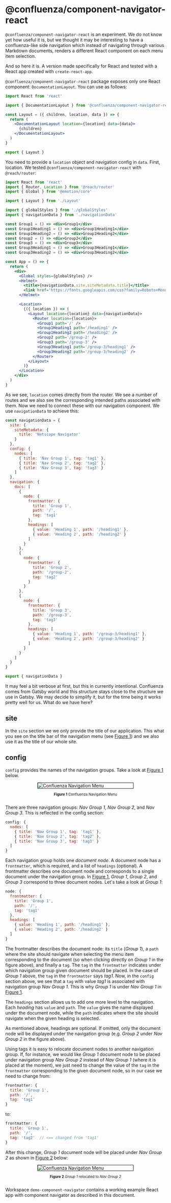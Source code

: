 # @confluenza/component-navigator-react

`@confluenza/component-navigator-react` is an experiment. We do not know yet how useful it is, but we thought it may be interesting to have
a confluenza-like side navigation which instead of navigating through various Markdown documents, renders a different React component
on each menu item selection.

And so here it is. A version made specifically for React and tested with a React app created with `create-react-app`.

`@confluenza/component-navigator-react` package exposes only one React component: `DocumentationLayout`. You can use as follows:

```jsx
import React from 'react'

import { DocumentationLayout } from '@confluenza/component-navigator-react'

const Layout = ({ children, location, data }) => {
  return (
    <DocumentationLayout location={location} data={data}>
      {children}
    </DocumentationLayout>
  )
}

export { Layout }
```

You need to provide a `location` object and navigation config in `data`. First, location. We tested `@confluenza/component-navigator-react` with `@reach/router`:

```jsx
import React from 'react'
import { Router, Location } from '@reach/router'
import { Global } from '@emotion/core'

import { Layout } from './Layout'

import { globalStyles } from './globalStyles'
import { navigationData } from './navigationData'

const Group1 = () => <div>Group1</div>
const Group1Heading1 = () => <div>Group1Heading1</div>
const Group1Heading2 = () => <div>Group1Heading2</div>
const Group2 = () => <div>Group2</div>
const Group3 = () => <div>Group3</div>
const Group3Heading1 = () => <div>Group3Heading1</div>
const Group3Heading2 = () => <div>Group3Heading2</div>

const App = () => {
  return (
    <div>
      <Global styles={globalStyles} />
      <Helmet>
        <title>{navigationData.site.siteMetadata.title}</title>
        <link href='https://fonts.googleapis.com/css?family=Roboto+Mono:100,100i,300,300i,400,400i,500,500i&display=swap' rel='stylesheet' />
      </Helmet>

      <Location>
        {({ location }) => (
          <Layout location={location} data={navigationData}>
            <Router location={location}>
              <Group1 path='/' />
              <Group1Heading1 path='/heading1' />
              <Group1Heading2 path='/heading2' />
              <Group2 path='/group-2' />
              <Group3 path='/group-3' />
              <Group3Heading1 path='/group-3/heading1' />
              <Group3Heading2 path='/group-3/heading2' />
            </Router>
          </Layout>
        )}
      </Location>
    </div>
  )
}
```

As we see, `location` comes directly from the router. We see a number of routes and we also see the corresponding intended paths associated with them.
Now we need to connect these with our navigation component. We use `navigationData` to achieve this:

```javascript
const navigationData = {
  site: {
    siteMetadata: {
      title: 'Netscape Navigator'
    }
  },
  config: {
    nodes: [
      { title: 'Nav Group 1', tag: 'tag1' },
      { title: 'Nav Group 2', tag: 'tag2' },
      { title: 'Nav Group 3', tag: 'tag3' }
    ]
  },
  navigation: {
    docs: [
      {
        node: {
          frontmatter: {
            title: 'Group 1',
            path: '/',
            tag: 'tag1'
          },
          headings: [
            { value: 'Heading 1', path: '/heading1' },
            { value: 'Heading 2', path: '/heading2' }
          ]
        }
      },
      {
        node: {
          frontmatter: {
            title: 'Group 2',
            path: '/group-2',
            tag: 'tag2'
          }
        }
      },
      {
        node: {
          frontmatter: {
            title: 'Group 3',
            path: '/group-3',
            tag: 'tag3'
          },
          headings: [
            { value: 'Heading 1', path: '/group-3/heading1' },
            { value: 'Heading 2', path: '/group-3/heading2' }
          ]
        }
      }
    ]
  }
}

export { navigationData }
```

It may feel a bit verbose at first, but this in currently intentional. Confluenza comes from Gatsby world and this structure stays close to the structure
we use in Gatsby. We may decide to simplify it, but for the time being it works pretty well for us. What do we have here?

## site

In the `site` section we we only provide the title of our application. This what you see on the title bar of the navigation menu (see [Figure 1](#figure-1)) and we also use it as the
title of our whole site.

## config

`config` provides the names of the navigation groups. Take a look at [Figure 1](#figure-1) below.

<a id="figure-1"></a>
<div class="scrollable flex-wrap responsive">
<div class="bordered-content-300">
  <img alt="Confluenza Navigation Menu" src="ComponentNavigatorReact-assets/navigation_menu.png"/>
</div>
</div>
<div class="flex-wrap responsive">
<p class="figure-title"><b>Figure 1</b> Confluenza Navigation Menu</p>
</div>

There are three navigation groups: _Nav Group 1_, _Nav Group 2_, and _Nav Group 3_. This is reflected in the config section:

```javascript
config: {
  nodes: [
    { title: 'Nav Group 1', tag: 'tag1' },
    { title: 'Nav Group 2', tag: 'tag2' },
    { title: 'Nav Group 3', tag: 'tag3' }
  ]
}
```

Each navigation group holds one _document node_. A document node has a `frontmatter`, which is required, and a list of `headings` (optional). A frontmatter describes one document node and corresponds to a single document under the navigation group. In [Figure 1](#figure-1), _Group 1_, _Group 2_, and _Group 3_ correspond to three document nodes. Let's take a look at _Group 1_:

```javascript
node: {
  frontmatter: {
    title: 'Group 1',
    path: '/',
    tag: 'tag1'
  },
  headings: [
    { value: 'Heading 1', path: '/heading1' },
    { value: 'Heading 2', path: '/heading2' }
  ]
}
```

The frontmatter describes the document node: its `title` (_Group 1_), a `path` where the site should navigate when selecting the menu item corresponding to the document (so when clicking directly on _Group 1_ in the figure above), and finally a `tag`. The `tag` in the `frontmatter` indicates under which navigation group given document should be placed. In the case of _Group 1_ above, the `tag` in the `frontmatter` says _tag1_. Now, in the `config` section above, we see that a `tag` with value _tag1_ is associated with navigation group _Nav Group 1_. This is why _Group 1_ is under _Nav Group 1_ in [Figure 1](#figure-1).

The `headings` section allows us to add one more level to the navigation. Each _heading_ has `value` and `path`. The `value` gives the name displayed under the document node, while the `path` indicates where the site should navigate when the given heading is selected.

As mentioned above, headings are optional. If omitted, only the document node will be displayed under the navigation group (e.g. _Group 2_ under _Nav Group 2_ in the figure above).

Using tags it is easy to relocate document nodes to another navigation group. If, for instance, we would like _Group 1_ document node to be placed under navigation group _Nav Group 2_ instead of _Nav Group 1_ (where it is placed at the moment), we just need to change the value of the `tag` in the `frontmatter` corresponding to the given document node, so in our case we need to change from:

```javascript
frontmatter: {
  title: 'Group 1',
  path: '/',
  tag: 'tag1'
}
```

to:

```javascript
frontmatter: {
  title: 'Group 1',
  path: '/',
  tag: 'tag2'  // <== changed from 'tag1'
}
```

After this change, _Group 1_ document node will be placed under _Nav Group 2_ as shown in [Figure 2](#figure-2) below:

<a id="figure-2"></a>
<div class="scrollable flex-wrap responsive">
<div class="bordered-content-300">
  <img alt="Confluenza Navigation Menu" src="ComponentNavigatorReact-assets/relocating_docs.png"/>
</div>
</div>
<div class="flex-wrap responsive">
<p class="figure-title"><b>Figure 2</b> <em>Group 1</em> relocated to <em>Nav Group 2</em></p>
</div>

Workspace `demo-component-navigator` contains a working example React app with component navigator as described in this document.

<style scoped>
.scrollable {
  width: 100%;
  overflow-x: auto;
}
.flex-wrap {
  display:flex;
  flex-flow:column;
  justify-content:center;
  align-items: center;
}
@media (max-width: 650px) {
  .responsive {
    align-items: flex-start;
  }  
}
.figure-title {
  font-size: 0.8em
}
.bordered-content-600 {
  width: 600px;
  border: 1px solid black;
}
.bordered-content-300 {
  width: 300px;
  border: 1px solid black;
}
</style>
